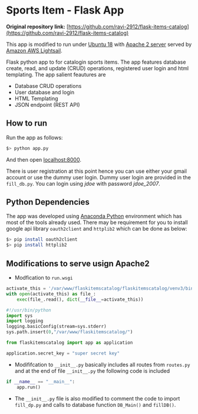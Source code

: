 # Sports Item - Flask App

**Original repository link:** [https://github.com/ravi-2912/flask-items-catalog](https://github.com/ravi-2912/flask-items-catalog)

This app is modified to run under [Ubuntu 18](https://www.ubuntu.com/) with [Apache 2 server](https://httpd.apache.org/) served by [Amazon AWS Lightsail](https://aws.amazon.com/).

Flask python app to for catalogin sports items. The app features database create, read, and update (CRUD) operations, registered user login and html templating. The app salient feautures are

* Database CRUD operations
* User database and login
* HTML Templating
* JSON endpoint (REST API)

## How to run
Run the app as follows:

```bash
$> python app.py
```

And then open [localhost:8000](http://localhost:8000/).

There is user registration at this point hence you can use either your gmail account or use the dummy user login. Dummy user login are provided in the `fill_db.py`. You can login using _jdoe_ with password _jdoe_2007_.

## Python Dependencies

The app was developed using [Anaconda Python](https://www.anaconda.com/) environment which has most of the tools already used. There may be requirement for you to install google api library `oauth2client` and `httplib2` which can be done as below:

```bash
$> pip install oauth2client
$> pip install httplib2
```

## Modifications to serve usign Apache2

* Modfication to `run.wsgi`

```python
activate_this = '/var/www/flaskitemscatalog/flaskitemscatalog/venv3/bin/activate_this.py'
with open(activate_this) as file_:
    exec(file_.read(), dict(__file__=activate_this))

#!/usr/bin/python
import sys
import logging
logging.basicConfig(stream=sys.stderr)
sys.path.insert(0,"/var/www/flaskitemscatalog/")

from flaskitemscatalog import app as application

application.secret_key = "super secret key"
```

* Modififcation to `__init__.py` basically includes all routes from `routes.py` and at the end of file `__init__.py` the following code is included

```python
if __name__ == "__main__":
    app.run()
```

* The `__init__.py` file is also modified to comment the code to import `fill_dp.py` and calls to database function `DB_Main()` and `fillDB()`.

